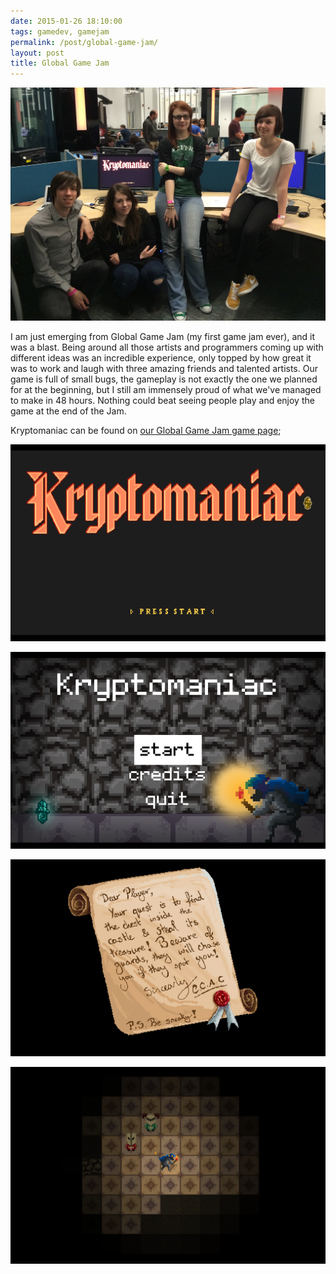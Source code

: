 ```yaml
---
date: 2015-01-26 18:10:00
tags: gamedev, gamejam
permalink: /post/global-game-jam/
layout: post
title: Global Game Jam
---
```


![Team photo](/static/media/2015/01/pixelspark_ggj.jpg)

I am just emerging from Global Game Jam (my first game jam ever), and it was a blast. Being around all those artists and programmers coming up with different ideas was an incredible experience, only topped by how great it was to work and laugh with three amazing friends and talented artists. Our game is full of small bugs, the gameplay is not exactly the one we planned for at the beginning, but I still am immensely proud of what we've managed to make in 48 hours. Nothing could beat seeing people play and enjoy the game at the end of the Jam.

Kryptomaniac can be found on [our Global Game Jam game page](http://globalgamejam.org/2015/games/kryptomaniac);

![Title Screen](/static/media/2015/01/ggj15_01_title.png)

![Main Menu](/static/media/2015/01/ggj15_02_menu.png)

![Introduction](/static/media/2015/01/ggj15_03_intro.png)

![In game](/static/media/2015/01/ggj15_04_game.png)